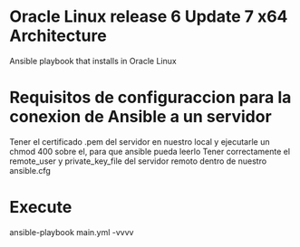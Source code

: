# Oracle Linux release 6 Update 7 x64 Architecture
Ansible playbook that installs in Oracle Linux

# Requisitos de configuraccion para la conexion de Ansible a un servidor
Tener el certificado .pem del servidor en nuestro local y ejecutarle un chmod 400 sobre el, para que ansible pueda leerlo
Tener correctamente el remote_user y private_key_file del servidor remoto dentro de nuestro ansible.cfg

# Execute
ansible-playbook main.yml -vvvv